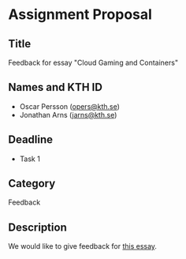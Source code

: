 # Assignment Proposal

## Title

Feedback for essay "Cloud Gaming and Containers"

## Names and KTH ID

- Oscar Persson (opers@kth.se)
- Jonathan Arns (jarns@kth.se)

## Deadline

- Task 1

## Category

Feedback

## Description

We would like to give feedback for [this essay](https://github.com/KTH/devops-course/pull/2156).

